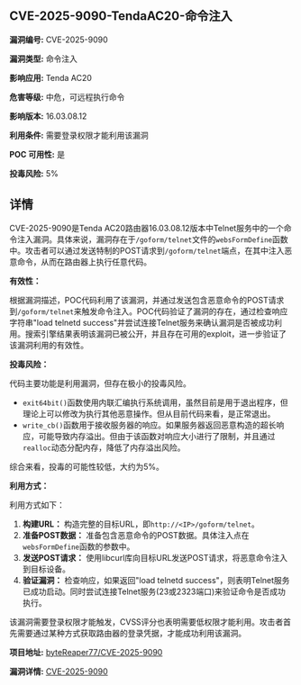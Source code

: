 ## CVE-2025-9090-TendaAC20-命令注入

**漏洞编号:** CVE-2025-9090

**漏洞类型:** 命令注入

**影响应用:** Tenda AC20

**危害等级:** 中危，可远程执行命令

**影响版本:** 16.03.08.12

**利用条件:** 需要登录权限才能利用该漏洞

**POC 可用性:** 是

**投毒风险:** 5%

## 详情

CVE-2025-9090是Tenda AC20路由器16.03.08.12版本中Telnet服务中的一个命令注入漏洞。具体来说，漏洞存在于`/goform/telnet`文件的`websFormDefine`函数中。攻击者可以通过发送特制的POST请求到`/goform/telnet`端点，在其中注入恶意命令，从而在路由器上执行任意代码。

**有效性：**

根据漏洞描述，POC代码利用了该漏洞，并通过发送包含恶意命令的POST请求到`/goform/telnet`来触发命令注入。POC代码验证了漏洞的存在，通过检查响应字符串"load telnetd success"并尝试连接Telnet服务来确认漏洞是否被成功利用。搜索引擎结果表明该漏洞已被公开，并且存在可用的exploit，进一步验证了该漏洞利用的有效性。

**投毒风险：**

代码主要功能是利用漏洞，但存在极小的投毒风险。
*   `exit64bit()`函数使用内联汇编执行系统调用，虽然目前是用于退出程序，但理论上可以修改为执行其他恶意操作。但从目前代码来看，是正常退出。
*   `write_cb()`函数用于接收服务器的响应。如果服务器返回恶意构造的超长响应，可能导致内存溢出。但由于该函数对响应大小进行了限制，并且通过`realloc`动态分配内存，降低了内存溢出风险。

综合来看，投毒的可能性较低，大约为5%。

**利用方式：**

利用方式如下：

1.  **构建URL：** 构造完整的目标URL，即`http://<IP>/goform/telnet`。
2.  **准备POST数据：** 准备包含恶意命令的POST数据。具体注入点在`websFormDefine`函数的参数中。
3.  **发送POST请求：** 使用libcurl库向目标URL发送POST请求，将恶意命令注入到目标设备。
4.  **验证漏洞：** 检查响应，如果返回"load telnetd success"，则表明Telnet服务已成功启动。同时尝试连接Telnet服务(23或2323端口)来验证命令是否成功执行。

该漏洞需要登录权限才能触发，CVSS评分也表明需要低权限才能利用。攻击者首先需要通过某种方式获取路由器的登录凭据，才能成功利用该漏洞。

**项目地址:** [byteReaper77/CVE-2025-9090](https://github.com/byteReaper77/CVE-2025-9090)

**漏洞详情:** [CVE-2025-9090](https://nvd.nist.gov/vuln/detail/CVE-2025-9090)